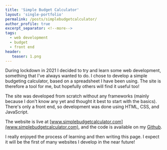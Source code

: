 ```yaml
---
title: 'Simple Budget Calculator'
layout: 'single-portfolio'
permalink: /posts/simplebudgetcalculator/
author_profile: true
excerpt_separator: <!--more-->
tags:
  - web development
  - budget
  - front end
header:
   teaser: 1.png
---
```


During lockdown in 2021 I decided to try and learn some web development, something that I've always wanted to do.
I chose to develop a simple budgeting calculator, based on a spreadsheet I have been using.
The site is therefore a tool for me, but hopefully others will find it useful too!

The site was developed from scratch without any frameworks (mainly because I don't know any yet and thought it best to start with the basics).
There's only a front end, so development was done using HTML, CSS, and JavaScript.

The website is live at [www.simplebudgetcalculator.com](www.simplebudgetcalculator.com), and the code is available on my [Github](https://github.com/kennege/SimpleBudgetCalculator).

I really enjoyed the process of learning and then writing this page. I expect it will be the first of many websites I develop in the near future!